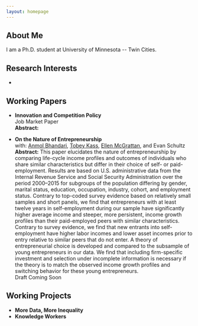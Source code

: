 ```yaml
---
layout: homepage
---
```


## About Me

I am a Ph.D. student at University of Minnesota -- Twin Cities.

## Research Interests

- 


## Working Papers

- **Innovation and Competition Policy**
  <br>
  Job Market Paper
  <br>
  **Abstract:**

- **On the Nature of Entrepreneurship**
  <br>
  with: [Anmol Bhandari](http://www.bhandarianmol.com), [Tobey Kass](https://sites.google.com/umn.edu/tobeykass/), [Ellen McGrattan](http://users.econ.umn.edu/~erm/), and Evan Schultz
  <br>
  **Abstract:** This paper elucidates the nature of entrepreneurship by comparing life-cycle income profiles and outcomes of individuals who share similar characteristics but differ in their choice of self- or paid-employment. Results are based on U.S. administrative data from the Internal Revenue Service and Social Security Administration over the period 2000–2015 for subgroups of the population differing by gender, marital status, education, occupation, industry, cohort, and employment status. Contrary to top-coded survey evidence based on relatively small samples and short panels, we find that entrepreneurs with at least twelve years in self-employment during our sample have significantly higher average income and steeper, more persistent, income growth profiles than their paid-employed peers with similar characteristics. Contrary to survey evidence, we find that new entrants into self-employment have higher labor incomes and lower asset incomes prior to entry relative to similar peers that do not enter. A theory of entrepreneurial choice is developed and compared to the subsample of young entrepreneurs in our data. We find that including firm-specific investment and selection under incomplete information is necessary if the theory is to match the observed income growth profiles and switching behavior for these young entrepreneurs.
 <br>Draft Coming Soon

## Working Projects
- **More Data, More Inequality**
- **Knowledge Workers**

